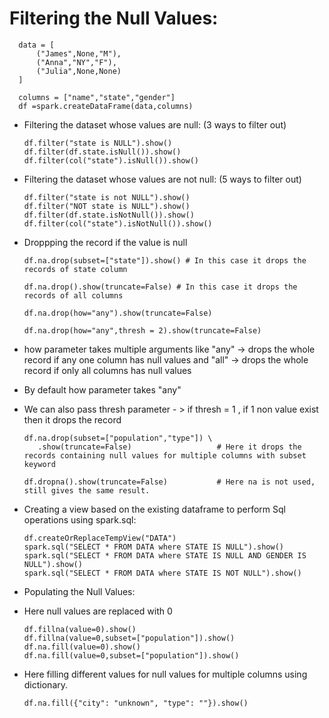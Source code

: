 # Filtering the Null Values:

      data = [
          ("James",None,"M"),
          ("Anna","NY","F"),
          ("Julia",None,None)
      ]

      columns = ["name","state","gender"]
      df =spark.createDataFrame(data,columns)

- Filtering the dataset whose values are null: (3 ways to filter out)

      df.filter("state is NULL").show()
      df.filter(df.state.isNull()).show()
      df.filter(col("state").isNull()).show()

- Filtering the dataset whose values are not null: (5 ways to filter out)


      df.filter("state is not NULL").show()
      df.filter("NOT state is NULL").show()
      df.filter(df.state.isNotNull()).show()
      df.filter(col("state").isNotNull()).show()
      
- Droppping the record if the value is null

      df.na.drop(subset=["state"]).show() # In this case it drops the records of state column
      
      df.na.drop().show(truncate=False) # In this case it drops the records of all columns

      df.na.drop(how="any").show(truncate=False) 
      
      df.na.drop(how="any",thresh = 2).show(truncate=False) 
      
- how parameter takes multiple arguments like "any" -> drops the whole record if any one column has null values and
                                             "all" -> drops the whole record if only all columns has null values

- By default how parameter takes "any"
- We can also pass thresh parameter - > if thresh = 1 , if 1 non value exist then it drops the record


      df.na.drop(subset=["population","type"]) \  
         .show(truncate=False)                   # Here it drops the records containing null values for multiple columns with subset keyword

      df.dropna().show(truncate=False)           # Here na is not used, still gives the same result.

- Creating a view based on the existing dataframe to perform Sql operations using spark.sql: 

      df.createOrReplaceTempView("DATA")
      spark.sql("SELECT * FROM DATA where STATE IS NULL").show()
      spark.sql("SELECT * FROM DATA where STATE IS NULL AND GENDER IS NULL").show()
      spark.sql("SELECT * FROM DATA where STATE IS NOT NULL").show()

- Populating the Null Values:

- Here null values are replaced with 0

      df.fillna(value=0).show()
      df.fillna(value=0,subset=["population"]).show()
      df.na.fill(value=0).show()
      df.na.fill(value=0,subset=["population"]).show()

- Here filling different values for null values for multiple columns using dictionary.

      df.na.fill({"city": "unknown", "type": ""}).show()
